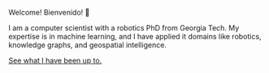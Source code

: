 Welcome! Bienvenido! 👋

I am a computer scientist with a robotics PhD from Georgia Tech. My expertise is in machine learning, and I have applied it domains like robotics, knowledge graphs, and geospatial intelligence.

[See what I have been up to.](https://adaruna3.github.io/adaruna3/)